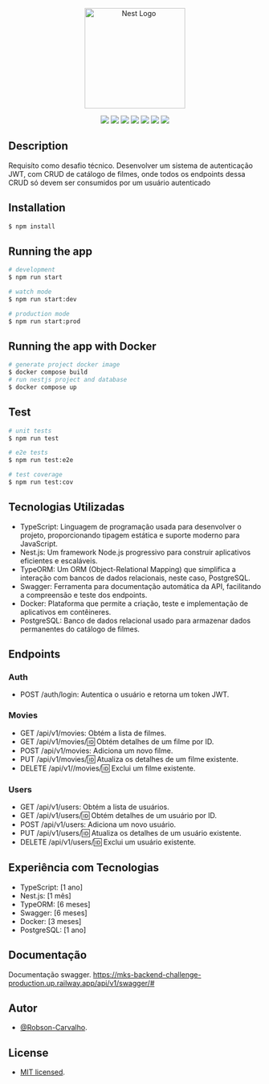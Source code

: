 <p align="center">
  <a href="http://nestjs.com/" target="blank"><img src="https://nestjs.com/img/logo-small.svg" width="200" alt="Nest Logo" /></a>
</p>

<p align="center">
<a><img src="https://img.shields.io/badge/Railway-131415?style=for-the-badge&logo=railway&logoColor=white"></a>
<a><img src="https://img.shields.io/badge/PostgreSQL-316192?style=for-the-badge&logo=postgresql&logoColor=white" /></a>
<a><img src="https://img.shields.io/badge/JWT-000000?style=for-the-badge&logo=JSON%20web%20tokens&logoColor=white" /></a>
<a><img src="https://img.shields.io/badge/nestjs-E0234E?style=for-the-badge&logo=nestjs&logoColor=white" /></a>
<a><img src="https://img.shields.io/badge/npm-CB3837?style=for-the-badge&logo=npm&logoColor=white
" /></a>
<a><img src="https://img.shields.io/badge/TypeScript-007ACC?style=for-the-badge&logo=typescript&logoColor=white" /></a>
<a><img src="https://img.shields.io/badge/Docker-2CA5E0?style=for-the-badge&logo=docker&logoColor=white" /></a>
</p>

## Description

Requisíto como desafio técnico. Desenvolver um sistema de autenticação JWT, com CRUD de catálogo de filmes, onde todos os endpoints dessa CRUD só devem ser consumidos por um usuário autenticado

## Installation

```bash
$ npm install
```

## Running the app

```bash
# development
$ npm run start

# watch mode
$ npm run start:dev

# production mode
$ npm run start:prod
```

## Running the app with Docker

```bash
# generate project docker image
$ docker compose build
# run nestjs project and database
$ docker compose up
```

## Test

```bash
# unit tests
$ npm run test

# e2e tests
$ npm run test:e2e

# test coverage
$ npm run test:cov
```

## Tecnologias Utilizadas

- TypeScript: Linguagem de programação usada para desenvolver o projeto, proporcionando tipagem estática e suporte moderno para JavaScript.
- Nest.js: Um framework Node.js progressivo para construir aplicativos eficientes e escaláveis.
- TypeORM: Um ORM (Object-Relational Mapping) que simplifica a interação com bancos de dados relacionais, neste caso, PostgreSQL.
- Swagger: Ferramenta para documentação automática da API, facilitando a compreensão e teste dos endpoints.
- Docker: Plataforma que permite a criação, teste e implementação de aplicativos em contêineres.
- PostgreSQL: Banco de dados relacional usado para armazenar dados permanentes do catálogo de filmes.

## Endpoints

### Auth

- POST /auth/login: Autentica o usuário e retorna um token JWT.

### Movies

- GET /api/v1/movies: Obtém a lista de filmes.
- GET /api/v1/movies/:id: Obtém detalhes de um filme por ID.
- POST /api/v1/movies: Adiciona um novo filme.
- PUT /api/v1/movies/:id: Atualiza os detalhes de um filme existente.
- DELETE /api/v1//movies/:id: Exclui um filme existente.

### Users

- GET /api/v1/users: Obtém a lista de usuários.
- GET /api/v1/users/:id: Obtém detalhes de um usuário por ID.
- POST /api/v1/users: Adiciona um novo usuário.
- PUT /api/v1/users/:id: Atualiza os detalhes de um usuário existente.
- DELETE /api/v1/users/:id: Exclui um usuário existente.

## Experiência com Tecnologias

- TypeScript: [1 ano]
- Nest.js: [1 mês]
- TypeORM: [6 meses]
- Swagger: [6 meses]
- Docker: [3 meses]
- PostgreSQL: [1 ano]

## Documentação

Documentação swagger. https://mks-backend-challenge-production.up.railway.app/api/v1/swagger/#

## Autor

- [@Robson-Carvalho](https://github.com/Robson-Carvalho).

## License

- [MIT licensed](LICENSE).
